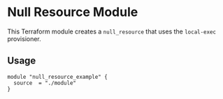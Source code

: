 # Null Resource Module

This Terraform module creates a `null_resource` that uses the `local-exec` provisioner.

## Usage

```hcl
module "null_resource_example" {
  source  = "./module"
}
